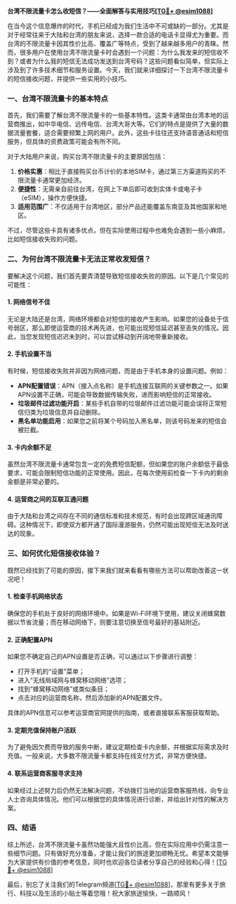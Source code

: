 **台湾不限流量卡怎么收短信？——全面解答与实用技巧[[TG💪+ @esim1088](https://t.me/s/esim1088)]**

在当今这个信息爆炸的时代，手机已经成为我们生活中不可或缺的一部分。尤其是对于经常往来于大陆和台湾的朋友来说，选择一款合适的电话卡显得尤为重要。而台湾的不限流量卡因其性价比高、覆盖广等特点，受到了越来越多用户的青睐。然而，很多用户在使用台湾不限流量卡时会遇到一个问题：为什么我发来的短信收不到？或者为什么我的短信无法成功发送到台湾号码？这些问题看似简单，但实际上涉及到了许多技术细节和服务设置。今天，我们就来详细探讨一下台湾不限流量卡的短信接收问题，并提供一些实用的小技巧。

### **一、台湾不限流量卡的基本特点**

首先，我们需要了解台湾不限流量卡的一些基本特性。这类卡通常由台湾本地的运营商推出，如中华电信、远传电信、台湾大哥大等。它们的特点是提供了大量的数据流量套餐，适合需要频繁上网的用户。此外，这些卡往往还支持语音通话和短信服务，但具体的资费政策可能会有所不同。

对于大陆用户来说，购买台湾不限流量卡的主要原因包括：
1. **价格实惠**：相比于直接购买台币计价的本地SIM卡，通过第三方渠道购买的不限流量卡通常更加经济。
2. **便捷性**：无需亲自前往台湾，在网上下单后即可收到实体卡或电子卡（eSIM），操作方便快捷。
3. **适用范围广**：不仅适用于台湾地区，部分产品还能覆盖东南亚及其他国家和地区。

不过，尽管这些卡具有诸多优点，但在实际使用过程中也难免会遇到一些小麻烦，比如短信接收失败的问题。

### **二、为何台湾不限流量卡无法正常收发短信？**

要解决这个问题，我们首先要弄清楚导致短信接收失败的原因。以下是几个常见的可能性：

#### **1. 网络信号不佳**
无论是大陆还是台湾，网络环境都会对短信的接收产生影响。如果您的设备处于信号弱区，那么即使运营商的技术再先进，也可能出现短信延迟甚至丢失的情况。因此，当您发现短信迟迟未到时，可以尝试移动到开阔地带重新接收。

#### **2. 手机设置不当**
有时候，短信接收失败并非因为网络问题，而是由于手机本身的设置问题。例如：
- **APN配置错误**：APN（接入点名称）是手机连接互联网的关键参数之一。如果APN设置不正确，可能会导致数据传输失败，进而影响短信的正常接收。
- **垃圾邮件过滤功能开启**：某些手机自带的垃圾邮件过滤功能可能会误将正常短信归类为垃圾信息并自动删除。
- **黑名单功能启用**：如果您之前将某个号码加入黑名单，则该号码发来的短信会被拦截。

#### **3. 卡内余额不足**
虽然台湾不限流量卡通常包含一定的免费短信配额，但如果您的账户余额低于最低要求，可能会限制短信功能的正常使用。因此，在每次使用前检查一下卡内的剩余金额是非常必要的。

#### **4. 运营商之间的互联互通问题**
由于大陆和台湾之间存在不同的通信标准和技术规范，有时会出现跨区域通讯障碍。这种情况下，即使双方都开通了国际漫游服务，仍然可能出现短信无法及时送达的现象。

### **三、如何优化短信接收体验？**

既然已经找到了可能的原因，接下来我们就来看看有哪些方法可以帮助改善这一状况吧！

#### **1. 检查手机网络状态**
确保您的手机处于良好的网络环境中。如果是Wi-Fi环境下使用，建议关闭蜂窝数据以节省流量；而在移动网络下，则要注意切换至信号最好的基站附近。

#### **2. 正确配置APN**
如果您不确定自己的APN设置是否正确，可以通过以下步骤进行调整：
- 打开手机的“设置”菜单；
- 进入“无线局域网与蜂窝移动网络”选项；
- 找到“蜂窝移动网络”或类似条目；
- 点击对应的运营商名称，然后添加新的APN配置文件。

具体的APN信息可以参考运营商官网提供的指南，或者直接联系客服获取帮助。

#### **3. 定期充值保持账户活跃**
为了避免因欠费而导致的服务中断，建议定期检查卡内余额，并根据实际需求及时充值。一般来说，大多数不限流量卡都支持在线支付方式，非常方便快捷。

#### **4. 联系运营商客服寻求支持**
如果经过上述努力后仍然无法解决问题，不妨拨打当地的运营商客服热线，向专业人士咨询具体情况。他们可以根据您的具体情况进行诊断，并给出针对性的解决方案。

### **四、结语**

综上所述，台湾不限流量卡虽然功能强大且性价比高，但在实际应用中仍需注意一些细节问题。只有做好充分准备，才能让我们的旅途更加顺畅无忧。希望本文能够为大家提供有价值的参考信息，同时也欢迎各位读者分享自己的经验和心得！[[TG💪+ @esim1088](https://t.me/s/esim1088)]

最后，别忘了关注我们的Telegram频道[[TG💪+ @esim1088](https://t.me/s/esim1088)]，那里有更多关于旅行、科技以及生活的小贴士等着您哦！祝大家旅途愉快，一路顺风！